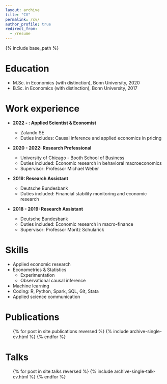 ```yaml
---
layout: archive
title: "CV"
permalink: /cv/
author_profile: true
redirect_from:
  - /resume
---
```


{% include base_path %}

Education
======
* M.Sc. in Economics (with distinction), Bonn University, 2020
* B.Sc. in Economics (with distinction), Bonn University, 2017

Work experience
======
* **2022 - : Applied Scientist & Economist**
  * Zalando SE
  * Duties includes: Causal inference and applied economics in pricing 

* **2020 - 2022: Research Professional**
  * University of Chicago - Booth School of Business
  * Duties included: Economic research in behavioral macroeconomics 
  * Supervisor: Professor Michael Weber

* **2019: Research Assistant**
  * Deutsche Bundesbank
  * Duties included: Financial stability monitoring and economic research

* **2018 - 2019: Research Assistant**
  * Deutsche Bundesbank
  * Duties included: Economic research in macro-finance
  * Supervisor: Professor Moritz Schularick

Skills
======
* Applied economic research
* Econometrics & Statistics 
  * Experimentation
  * Observational causal inference
* Machine learning
* Coding: R, Python, Spark, SQL, Git, Stata
* Applied science communication

Publications
======
  <ul>{% for post in site.publications reversed %}
    {% include archive-single-cv.html %}
  {% endfor %}</ul>
  
Talks
======
  <ul>{% for post in site.talks reversed %}
    {% include archive-single-talk-cv.html  %}
  {% endfor %}</ul>